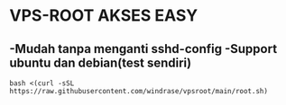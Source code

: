 # VPS-ROOT AKSES EASY

-Mudah tanpa menganti sshd-config
-Support ubuntu dan debian(test sendiri)
-


```
bash <(curl -sSL https://raw.githubusercontent.com/windrase/vpsroot/main/root.sh)
